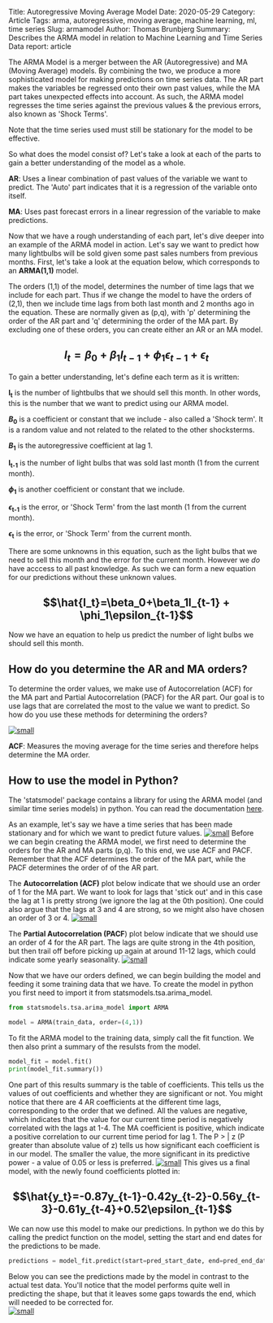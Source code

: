 Title: Autoregressive Moving Average Model
Date: 2020-05-29
Category: Article
Tags: arma, autoregressive, moving average, machine learning, ml, time series
Slug: armamodel
Author: Thomas Brunbjerg
Summary: Describes the ARMA model in relation to Machine Learning and Time Series Data
report: article

The ARMA Model is a merger between the AR (Autoregressive) and MA (Moving Average) models. By combining the two, we produce a more sophisticated model for making predictions on time series data. The AR part makes the variables be regressed onto their own past values, while the MA part takes unexpected effects into account. As such, the ARMA model regresses the time series against the previous values & the previous errors, also known as 'Shock Terms'. 

Note that the time series used must still be stationary for the model to be effective. 

So what does the model consist of? Let's take a look at each of the parts to gain a better understanding of the model as a whole.

**AR**: Uses a linear combination of past values of the variable we want to predict. The 'Auto' part indicates that it is a regression of the variable onto itself. 

**MA**: Uses past forecast errors in a linear regression of the variable to make predictions. 

Now that we have a rough understanding of each part, let's dive deeper into an example of the ARMA model in action. Let's say we want to predict how many lightbulbs will be sold given some past sales numbers from previous months. First, let's take a look at the equation below, which corresponds to an **ARMA(1,1)** model.

The orders (1,1) of the model, determines the number of time lags that we include for each part. Thus if we change the model to have the orders of (2,1), then we include time lags from both last month and 2 months ago in the equation. These are normally given as (p,q), with 'p' determining the order of the AR part and 'q' determining the order of the MA part. By excluding one of these orders, you can create either an AR or an MA model. 


## $$l_t=\beta_0+\beta_1l_{t-1} + \phi_1\epsilon_{t-1}+\epsilon_t$$

To gain a better understanding, let's define each term as it is written:

**l<sub>t</sub>** is the number of lightbulbs that we should sell this month. In other words, this is the number that we want to predict using our ARMA model.

**$B$<sub>0</sub>** is a coefficient or constant that we include - also called a 'Shock term'. It is a random value and not related to the related to the other shocksterms. 

**$B$<sub>1</sub>** is the autoregressive coefficient at lag 1.

**l<sub>t-1</sub>** is the number of light bulbs that was sold last month (1 from the current month).

**$\phi$<sub>1</sub>** is another coefficient or constant that we include.

**$\epsilon$<sub>t-1</sub>** is the error, or 'Shock Term' from the last month (1 from the current month).

**$\epsilon$<sub>t</sub>** is the error, or 'Shock Term' from the current month.

There are some unknowns in this equation, such as the light bulbs that we need to sell this month and the error for the current month. However we *do* have acccess to all past knowledge. As such we can form a new equation for our predictions without these unknown values. 

## $$\hat{l_t}=\beta_0+\beta_1l_{t-1} + \phi_1\epsilon_{t-1}$$

Now we have an equation to help us predict the number of light bulbs we should sell this month.  

## How do you determine the AR and MA orders?
To determine the order values, we make use of Autocorrelation (ACF) for the MA part and Partial Autocorrelation (PACF) for the AR part. Our goal is to use lags that are correlated the most to the value we want to predict. So how do you use these methods for determining the orders?

[![small]({static}/img/article/arma_acf_pacf.png)]({static}/img/article/arma_acf_pacf.png)

**ACF**: Measures the moving average for the time series and therefore helps determine the MA order.

## How to use the model in Python?
The 'statsmodel' package contains a library for using the ARMA model (and similar time series models) in python. You can read the documentation [here](https://www.statsmodels.org/dev/generated/statsmodels.tsa.arima_model.ARMA.html).

As an example, let's say we have a time series that has been made stationary and for which we want to predict future values. 
[![small]({static}/img/article/arma_timeSeriesData.png)]({static}/img/article/arma_timeSeriesData.png)
Before we can begin creating the ARMA model, we first need to determine the orders for the AR and MA parts (p,q). To this end, we use ACF and PACF. Remember that the ACF determines the order of the MA part, while the PACF determines the order of of the AR part.

The **Autocorrelation (ACF)** plot below indicate that we should use an order of 1 for the MA part. We want to look for lags that 'stick out' and in this case the lag at 1 is pretty strong (we ignore the lag at the 0th position). One could also argue that the lags at 3 and 4 are strong, so we might also have chosen an order of 3 or 4. 
[![small]({static}/img/article/arma_acf.png)]({static}/img/article/arma_acf.png)

The **Partial Autocorrelation (PACF**) plot below indicate that we should use an order of 4 for the AR part. The lags are quite strong in the 4th position, but then trail off before picking up again at around 11-12 lags, which could indicate some yearly seasonality. 
[![small]({static}/img/article/arma_pacf.png)]({static}/img/article/arma_pacf.png)

Now that we have our orders defined, we can begin building the model and feeding it some training data that we have. To create the model in python you first need to import it from statsmodels.tsa.arima_model.
```python
from statsmodels.tsa.arima_model import ARMA

model = ARMA(train_data, order=(4,1))
```
To fit the ARMA model to the training data, simply call the fit function. We then also print a summary of the resulsts from the model.
```python
model_fit = model.fit()
print(model_fit.summary())
```
One part of this results summary is the table of coefficients. This tells us the values of out coefficients and whether they are significant or not. You might notice that there are 4 AR coefficients at the different time lags, corresponding to the order that we defined. All the values are negative, which indicates that the value for our current time period is negatively correlated with the lags at 1-4. The MA coefficient is positive, which indicate a positive correlation to our current time period for lag 1. 
The P > | z (P greater than absolute value of z) tells us how significant each coefficient is in our model. The smaller the value, the more significant in its predictive power - a value of 0.05 or less is preferred. 
[![small]({static}/img/article/arma_coefs.png)]({static}/img/article/arma_coefs.png)
This gives us a final model, with the newly found coefficients plotted in:
## $$\hat{y_t}=-0.87y_{t-1}-0.42y_{t-2}-0.56y_{t-3}-0.61y_{t-4}+0.52\epsilon_{t-1}$$
We can now use this model to make our predictions. In python we do this by calling the predict function on the model, setting the start and end dates for the predictions to be made.
```python
predictions = model_fit.predict(start=pred_start_date, end=pred_end_date)
```
Below you can see the predictions made by the model in contrast to the actual test data. You'll notice that the model performs quite well in predicting the shape, but that it leaves some gaps towards the end, which will needed to be corrected for.  
[![small]({static}/img/article/arma_pred.png)]({static}/img/article/arma_pred.png)